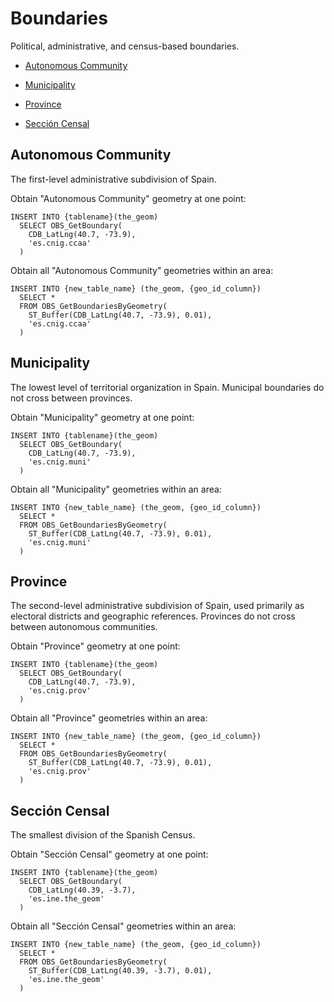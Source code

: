 

  
# <a name="boundaries"></a>Boundaries

Political, administrative, and census-based boundaries.

- [Autonomous Community](#autonomous-community)

- [Municipality](#municipality)

- [Province](#province)

- [Sección Censal](#seccion-censal)



## <a name="autonomous-community"></a><a name="es-cnig-ccaa"></a>Autonomous Community

The first-level administrative subdivision of Spain.

Obtain &quot;Autonomous Community&quot; geometry at one point:

    INSERT INTO {tablename}(the_geom)
      SELECT OBS_GetBoundary(
        CDB_LatLng(40.7, -73.9),
        'es.cnig.ccaa'
      )

Obtain all &quot;Autonomous Community&quot; geometries within an area:

    INSERT INTO {new_table_name} (the_geom, {geo_id_column})
      SELECT *
      FROM OBS_GetBoundariesByGeometry(
        ST_Buffer(CDB_LatLng(40.7, -73.9), 0.01),
        'es.cnig.ccaa'
      )


## <a name="municipality"></a><a name="es-cnig-muni"></a>Municipality

The lowest level of territorial organization in Spain. Municipal boundaries do not cross between provinces.

Obtain &quot;Municipality&quot; geometry at one point:

    INSERT INTO {tablename}(the_geom)
      SELECT OBS_GetBoundary(
        CDB_LatLng(40.7, -73.9),
        'es.cnig.muni'
      )

Obtain all &quot;Municipality&quot; geometries within an area:

    INSERT INTO {new_table_name} (the_geom, {geo_id_column})
      SELECT *
      FROM OBS_GetBoundariesByGeometry(
        ST_Buffer(CDB_LatLng(40.7, -73.9), 0.01),
        'es.cnig.muni'
      )


## <a name="province"></a><a name="es-cnig-prov"></a>Province

The second-level administrative subdivision of Spain, used primarily as electoral districts and geographic references.  Provinces do not cross between autonomous communities.

Obtain &quot;Province&quot; geometry at one point:

    INSERT INTO {tablename}(the_geom)
      SELECT OBS_GetBoundary(
        CDB_LatLng(40.7, -73.9),
        'es.cnig.prov'
      )

Obtain all &quot;Province&quot; geometries within an area:

    INSERT INTO {new_table_name} (the_geom, {geo_id_column})
      SELECT *
      FROM OBS_GetBoundariesByGeometry(
        ST_Buffer(CDB_LatLng(40.7, -73.9), 0.01),
        'es.cnig.prov'
      )


## <a name="seccion-censal"></a><a name="es-ine-the-geom"></a>Sección Censal

The smallest division of the Spanish Census.

Obtain &quot;Sección Censal&quot; geometry at one point:

    INSERT INTO {tablename}(the_geom)
      SELECT OBS_GetBoundary(
        CDB_LatLng(40.39, -3.7),
        'es.ine.the_geom'
      )

Obtain all &quot;Sección Censal&quot; geometries within an area:

    INSERT INTO {new_table_name} (the_geom, {geo_id_column})
      SELECT *
      FROM OBS_GetBoundariesByGeometry(
        ST_Buffer(CDB_LatLng(40.39, -3.7), 0.01),
        'es.ine.the_geom'
      )


